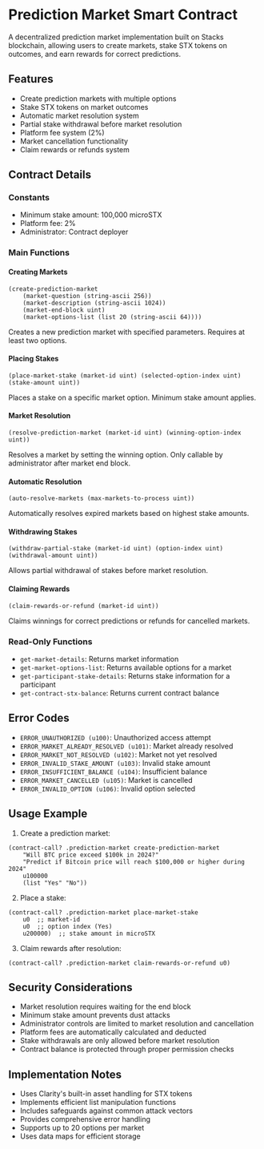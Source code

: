 # Prediction Market Smart Contract

A decentralized prediction market implementation built on Stacks blockchain, allowing users to create markets, stake STX tokens on outcomes, and earn rewards for correct predictions.

## Features

- Create prediction markets with multiple options
- Stake STX tokens on market outcomes
- Automatic market resolution system
- Partial stake withdrawal before market resolution
- Platform fee system (2%)
- Market cancellation functionality
- Claim rewards or refunds system

## Contract Details

### Constants

- Minimum stake amount: 100,000 microSTX
- Platform fee: 2%
- Administrator: Contract deployer

### Main Functions

#### Creating Markets

```clarity
(create-prediction-market 
    (market-question (string-ascii 256))
    (market-description (string-ascii 1024))
    (market-end-block uint)
    (market-options-list (list 20 (string-ascii 64))))
```

Creates a new prediction market with specified parameters. Requires at least two options.

#### Placing Stakes

```clarity
(place-market-stake (market-id uint) (selected-option-index uint) (stake-amount uint))
```

Places a stake on a specific market option. Minimum stake amount applies.

#### Market Resolution

```clarity
(resolve-prediction-market (market-id uint) (winning-option-index uint))
```

Resolves a market by setting the winning option. Only callable by administrator after market end block.

#### Automatic Resolution

```clarity
(auto-resolve-markets (max-markets-to-process uint))
```

Automatically resolves expired markets based on highest stake amounts.

#### Withdrawing Stakes

```clarity
(withdraw-partial-stake (market-id uint) (option-index uint) (withdrawal-amount uint))
```

Allows partial withdrawal of stakes before market resolution.

#### Claiming Rewards

```clarity
(claim-rewards-or-refund (market-id uint))
```

Claims winnings for correct predictions or refunds for cancelled markets.

### Read-Only Functions

- `get-market-details`: Returns market information
- `get-market-options-list`: Returns available options for a market
- `get-participant-stake-details`: Returns stake information for a participant
- `get-contract-stx-balance`: Returns current contract balance

## Error Codes

- `ERROR_UNAUTHORIZED (u100)`: Unauthorized access attempt
- `ERROR_MARKET_ALREADY_RESOLVED (u101)`: Market already resolved
- `ERROR_MARKET_NOT_RESOLVED (u102)`: Market not yet resolved
- `ERROR_INVALID_STAKE_AMOUNT (u103)`: Invalid stake amount
- `ERROR_INSUFFICIENT_BALANCE (u104)`: Insufficient balance
- `ERROR_MARKET_CANCELLED (u105)`: Market is cancelled
- `ERROR_INVALID_OPTION (u106)`: Invalid option selected

## Usage Example

1. Create a prediction market:
```clarity
(contract-call? .prediction-market create-prediction-market 
    "Will BTC price exceed $100k in 2024?"
    "Predict if Bitcoin price will reach $100,000 or higher during 2024"
    u100000
    (list "Yes" "No"))
```

2. Place a stake:
```clarity
(contract-call? .prediction-market place-market-stake 
    u0  ;; market-id
    u0  ;; option index (Yes)
    u200000)  ;; stake amount in microSTX
```

3. Claim rewards after resolution:
```clarity
(contract-call? .prediction-market claim-rewards-or-refund u0)
```

## Security Considerations

- Market resolution requires waiting for the end block
- Minimum stake amount prevents dust attacks
- Administrator controls are limited to market resolution and cancellation
- Platform fees are automatically calculated and deducted
- Stake withdrawals are only allowed before market resolution
- Contract balance is protected through proper permission checks

## Implementation Notes

- Uses Clarity's built-in asset handling for STX tokens
- Implements efficient list manipulation functions
- Includes safeguards against common attack vectors
- Provides comprehensive error handling
- Supports up to 20 options per market
- Uses data maps for efficient storage